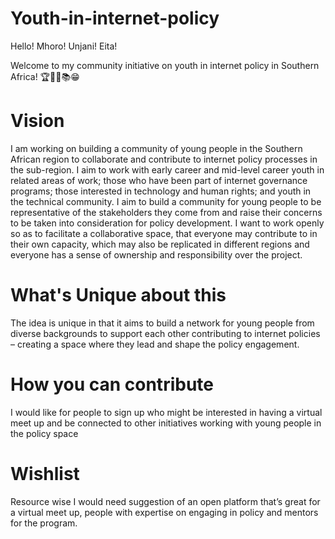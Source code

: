 # Youth-in-internet-policy
Hello! Mhoro! Unjani! Eita! 

Welcome to my community initiative on youth in internet policy in Southern Africa! 🏆✍🏽📚😁

# Vision
I am working on building a community of young people in the Southern African region to collaborate and contribute to internet policy processes in the sub-region. I aim to work with early career and mid-level career youth in related areas of work; those who have been part of internet governance programs; those interested in technology and human rights; and youth in the technical community. I aim to build a community for young people to be representative of the stakeholders they come from and raise their concerns to be taken into consideration for policy development.  I want to work openly so as to facilitate a collaborative space, that everyone may contribute to in their own capacity, which may also be replicated in different regions and everyone has a sense of ownership and responsibility over the project.

# What's Unique about this
The idea is unique in that it aims to build a network for young people from diverse backgrounds to support each other contributing to internet policies – creating a space where they lead and shape the policy engagement.

# How you can contribute
I would like for people to sign up who might be interested in having a virtual meet up and be connected to other initiatives working with young people in the policy space

# Wishlist
Resource wise I would need suggestion of an open platform that’s great for a  virtual meet up, people with expertise on engaging in policy and mentors for the program.



